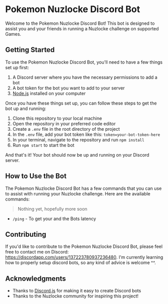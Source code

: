 # Pokemon Nuzlocke Discord Bot

Welcome to the Pokemon Nuzlocke Discord Bot! This bot is designed to assist you and your friends in running a Nuzlocke challenge on supported Games. 

## Getting Started

To use the Pokemon Nuzlocke Discord Bot, you'll need to have a few things set up first:

1. A Discord server where you have the necessary permissions to add a bot
2. A bot token for the bot you want to add to your server
3. [Node.js](https://nodejs.org/) installed on your computer

Once you have these things set up, you can follow these steps to get the bot up and running:

1. Clone this repository to your local machine
2. Open the repository in your preferred code editor
3. Create a `.env` file in the root directory of the project
4. In the `.env` file, add your bot token like this: `token=your-bot-token-here`
5. In your terminal, navigate to the repository and run `npm install`
6. Run `npm start` to start the bot

And that's it! Your bot should now be up and running on your Discord server.

## How to Use the Bot

The Pokemon Nuzlocke Discord Bot has a few commands that you can use to assist with running your Nuzlocke challenge. Here are the available commands:


> Nothing yet, hopefully more soon
- `/ping` - To get your and the Bots latency


## Contributing

If you'd like to contribute to the Pokemon Nuzlocke Discord Bot, please feel free to contact me on Discord: https://discordapp.com/users/137223780937236480.
I'm currently learning how to properly setup discord bots, so any kind of advice is welcome ^^.


## Acknowledgments

- Thanks to [Discord.js](https://discord.js.org/) for making it easy to create Discord bots
- Thanks to the Nuzlocke community for inspiring this project!
